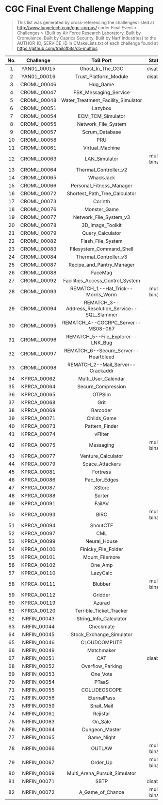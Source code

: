 # CGC Final Event Challenge Mapping

> This list was generated by cross-referencing the challenges listed at
> http://www.lungetech.com/cgc-corpus/ under Final Event > Challenges >
> {Built by Air Force Research Laboratory, Built by Cromulence, Built by Caprica
> Security, Built by Narf Industries} to the AUTHOR_ID, SERVICE_ID in
> CMakeLists.txt of each challenge found at
> https://github.com/trailofbits/cb-multios.

| No. |  Challenge  |                      ToB Port                      |    Status    |
|:---:|:-----------:|:--------------------------------------------------:|:------------:|
|   1 | YAN01_00015 |                  Ghost_In_The_CGC                  |   disabled   |  
|   2 | YAN01_00016 |               Trust_Platform_Module                |   disabled   |
|   3 | CROMU_00046 |                      Hug_Game                      |              |
|   4 | CROMU_00047 |               FSK_Messaging_Service                |              |
|   5 | CROMU_00048 |         Water_Treatment_Facility_Simulator         |              |
|   6 | CROMU_00051 |                      Lazybox                       |              |
|   7 | CROMU_00054 |                 ECM_TCM_Simulator                  |              |
|   8 | CROMU_00055 |                Network_File_System                 |              |
|   9 | CROMU_00057 |                   Scrum_Database                   |              |
|  10 | CROMU_00058 |                        PRU                         |              |
|  11 | CROMU_00061 |                  Virtual_Machine                   |              |
|  12 | CROMU_00063 |                   LAN_Simulator                    | multi-binary |
|  13 | CROMU_00064 |               Thermal_Controller_v2                |              |
|  14 | CROMU_00065 |                     WhackJack                      |              |
|  15 | CROMU_00066 |              Personal_Fitness_Manager              |              |
|  16 | CROMU_00072 |           Shortest_Path_Tree_Calculator            |              |
|  17 | CROMU_00073 |                      Corinth                       |              |
|  18 | CROMU_00076 |                    Monster_Game                    |              |
|  19 | CROMU_00077 |               Network_File_System_v3               |              |
|  20 | CROMU_00078 |                  3D_Image_Toolkit                  |              |
|  21 | CROMU_00079 |                  Query_Calculator                  |              |
|  22 | CROMU_00082 |                 Flash_File_System                  |              |
|  23 | CROMU_00083 |              Filesystem_Command_Shell              |              |
|  24 | CROMU_00084 |               Thermal_Controller_v3                |              |
|  25 | CROMU_00087 |             Recipe_and_Pantry_Manager              |              |
|  26 | CROMU_00088 |                      FaceMag                       |              |
|  27 | CROMU_00092 |          Facilities_Access_Control_System          |              |
|  28 | CROMU_00093 |         REMATCH_1--Hat_Trick--Morris_Worm          | multi-binary |
|  29 | CROMU_00094 | REMATCH_3--Address_Resolution_Service--SQL_Slammer |              |
|  30 | CROMU_00095 |         REMATCH_4--CGCRPC_Server--MS08-067         |              |
|  31 | CROMU_00096 |         REMATCH_5--File_Explorer--LNK_Bug          |              |
|  32 | CROMU_00097 |        REMATCH_6--Secure_Server--Heartbleed        |              |
|  33 | CROMU_00098 |         REMATCH_2--Mail_Server--Crackaddr          |              |
|  34 | KPRCA_00062 |                Multi_User_Calendar                 |              |
|  35 | KPRCA_00064 |                 Secure_Compression                 |              |
|  36 | KPRCA_00065 |                       OTPSim                       |              |
|  37 | KPRCA_00068 |                        Grit                        |              |
|  38 | KPRCA_00069 |                      Barcoder                      |              |
|  39 | KPRCA_00071 |                    Childs_Game                     |              |
|  40 | KPRCA_00073 |                   Pattern_Finder                   |              |
|  41 | KPRCA_00074 |                      vFilter                       |              |
|  42 | KPRCA_00075 |                     Messaging                      | multi-binary |
|  43 | KPRCA_00077 |                 Venture_Calculator                 |              |
|  44 | KPRCA_00079 |                  Space_Attackers                   |              |
|  45 | KPRCA_00081 |                      Fortress                      |              |
|  46 | KPRCA_00086 |                   Pac_for_Edges                    |              |
|  47 | KPRCA_00087 |                       XStore                       |              |
|  48 | KPRCA_00088 |                       Sorter                       |              |
|  49 | KPRCA_00091 |                       FailAV                       |              |
|  50 | KPRCA_00093 |                        BIRC                        | multi-binary |
|  51 | KPRCA_00094 |                      ShoutCTF                      |              |
|  52 | KPRCA_00097 |                        CML                         |              |
|  53 | KPRCA_00099 |                    Neural_House                    |              |
|  54 | KPRCA_00100 |                Finicky_File_Folder                 |              |
|  55 | KPRCA_00101 |                   Mount_Filemore                   |              |
|  56 | KPRCA_00102 |                      One_Amp                       |              |
|  57 | KPRCA_00110 |                      LazyCalc                      |              |
|  58 | KPRCA_00111 |                      Blubber                       | multi-binary |
|  59 | KPRCA_00112 |                      Gridder                       |              |
|  60 | KPRCA_00119 |                       Azurad                       |              |
|  61 | KPRCA_00120 |              Terrible_Ticket_Tracker               |              |
|  62 | NRFIN_00043 |               String_Info_Calculator               |              |
|  63 | NRFIN_00044 |                     Checkmate                      |              |
|  64 | NRFIN_00045 |              Stock_Exchange_Simulator              |              |
|  65 | NRFIN_00046 |                    CLOUDCOMPUTE                    |              |
|  66 | NRFIN_00049 |                     Matchmaker                     |              |
|  67 | NRFIN_00051 |                        CAT                         |   disabled   |
|  68 | NRFIN_00052 |                  Overflow_Parking                  |              |
|  69 | NRFIN_00053 |                      One_Vote                      |              |
|  70 | NRFIN_00054 |                       PTaaS                        |              |
|  71 | NRFIN_00055 |                   COLLIDEOSCOPE                    |              |
|  72 | NRFIN_00056 |                    EternalPass                     |              |
|  73 | NRFIN_00059 |                     Snail_Mail                     |              |
|  74 | NRFIN_00061 |                      Rejistar                      |              |
|  75 | NRFIN_00063 |                      On_Sale                       |              |
|  76 | NRFIN_00064 |                   Dungeon_Master                   |              |
|  77 | NRFIN_00065 |                     Game_Night                     |              |
|  78 | NRFIN_00066 |                       OUTLAW                       | multi-binary |
|  79 | NRFIN_00067 |                      Order_Up                      | multi-binary |
|  80 | NRFIN_00069 |           Multi_Arena_Pursuit_Simulator            |              |
|  81 | NRFIN_00071 |                        SBTP                        |   disabled   |
|  82 | NRFIN_00072 |                  A_Game_of_Chance                  | multi-binary |